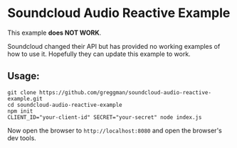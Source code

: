 # Soundcloud Audio Reactive Example

This example **does NOT WORK**.

Soundcloud changed their API but has provided no working
examples of how to use it. Hopefully they can update this
example to work.

## Usage:

```
git clone https://github.com/greggman/soundcloud-audio-reactive-example.git
cd soundcloud-audio-reactive-example
npm init
CLIENT_ID="your-client-id" SECRET="your-secret" node index.js
```

Now open the browser to `http://localhost:8080` and open the
browser's dev tools.
